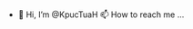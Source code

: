 - 👋 Hi, I’m @KpucTuaH 📫 How to reach me ...

<!---
KpucTuaH/KpucTuaH is a ✨ special ✨ repository because its `README.md` (this file) appears on your GitHub profile.
You can click the Preview link to take a look at your changes.
--->
